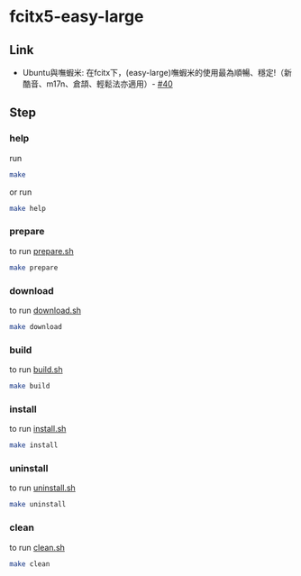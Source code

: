 

# fcitx5-easy-large


## Link

* Ubuntu與嘸蝦米: 在fcitx下，(easy-large)嘸蝦米的使用最為順暢、穩定!（新酷音、m17n、倉頡、輕鬆法亦適用）- [#40](https://www.ubuntu-tw.org/modules/newbb/viewtopic.php?post_id=364424#forumpost364424)


## Step


### help

run

``` sh
make
```

or run

``` sh
make help
```


### prepare

to run [prepare.sh](prepare.sh)

``` sh
make prepare
```


### download

to run [download.sh](download.sh)

``` sh
make download
```


### build

to run [build.sh](build.sh)

``` sh
make build
```


### install

to run [install.sh](install.sh)

``` sh
make install
```


### uninstall

to run [uninstall.sh](uninstall.sh)

``` sh
make uninstall
```


### clean

to run [clean.sh](clean.sh)

``` sh
make clean
```
